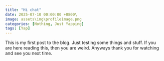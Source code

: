 ```yaml
---
title: "Hi chat"
date: 2025-07-10 00:00:00 +0800\
image: assets\img\profileimage.png
categories: [Nothing, Just Yapping]
tags: [Yap]
---
```



This is my first post to the blog. Just testing some things and stuff. If you are here reading this, then you are weird. Anyways thank you for watching and see you next time.